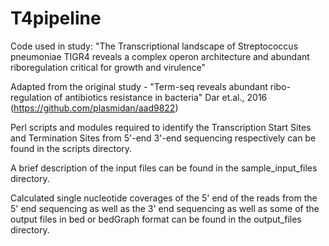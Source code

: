 # T4pipeline
Code used in study: "The Transcriptional landscape of Streptococcus pneumoniae TIGR4 reveals a complex operon architecture and abundant riboregulation critical for growth and virulence"

Adapted from the original study - "Term-seq reveals abundant ribo-regulation of antibiotics resistance in bacteria" Dar et.al., 2016 (https://github.com/plasmidan/aad9822)

Perl scripts and modules required to identify the Transcription Start Sites and Termination Sites from 5'-end 3'-end sequencing respectively can be found in the scripts directory.

A brief description of the input files can be found in the sample_input_files directory.

Calculated single nucleotide coverages of the 5' end of the reads from the 5' end sequencing as well as the 3' end sequencing as well as some of the output files in bed or bedGraph format can be found in the output_files directory.

